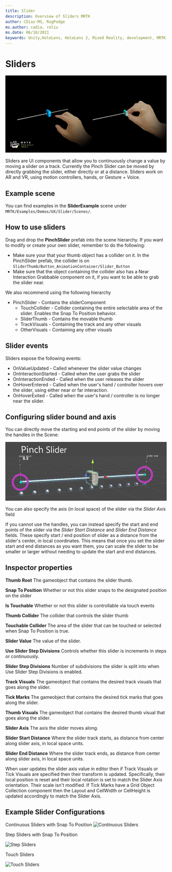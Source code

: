 ```yaml
---
title: Slider
description: Overview of Sliders MRTK
author: CDiaz-MS, RogPodge
ms.author: cadia, roliu
ms.date: 06/18/2021
keywords: Unity,HoloLens, HoloLens 2, Mixed Reality, development, MRTK, Sliders,
---
```


# Sliders

![Slider example](../images/slider/MRTK_UX_Slider_Main.jpg)

Sliders are UI components that allow you to continuously change a value by moving a slider on a track. Currently the Pinch Slider can be moved by directly grabbing the slider, either directly or at a distance. Sliders work on AR and VR, using motion controllers, hands, or Gesture + Voice.

## Example scene

You can find examples in the **SliderExample** scene under `MRTK/Examples/Demos/UX/Slider/Scenes/`.

## How to use sliders

Drag and drop the **PinchSlider** prefab into the scene hierarchy. If you want to modify or create your own slider, remember to do the following:

- Make sure your that your thumb object has a collider on it. In the PinchSlider prefab, the collider is on `SliderThumb/Button_AnimationContainer/Slider_Button`
- Make sure that the object containing the collider also has a Near Interaction Grabbable component on it, if you want to be able to grab the slider near.

We also recommend using the following hierarchy

- PinchSlider - Contains the sliderComponent
  - TouchCollider - Collider containing the entire selectable area of the slider. Enables the Snap To Position behavior.
  - SliderThumb - Contains the movable thumb
  - TrackVisuals - Containing the track and any other visuals
  - OtherVisuals - Containing any other visuals

## Slider events

Sliders expose the following events:

- OnValueUpdated - Called whenever the slider value changes
- OnInteractionStarted - Called when the user grabs the slider
- OnInteractionEnded - Called when the user releases the slider
- OnHoverEntered - Called when the user's hand / controller hovers over the slider, using either near or far interaction.
- OnHoverExited - Called when the user's hand / controller is no longer near the slider.

## Configuring slider bound and axis

You can directly move the starting and end points of the slider by moving the handles in the Scene:

![Sliders Config](../images/sliders/MRTK_Sliders_Setup.png)

You can also specify the axis (in local space) of the slider via the _Slider Axis_ field

If you cannot use the handles, you can instead specify the start and end points of the slider via the _Slider Start Distance_ and _Slider End Distance_ fields. These specify start / end position of slider as a distance from the slider's center, in local coordinates. This means that once you set the slider start and end distances as you want them, you can scale the slider to be smaller or larger without needing to update the start and end distances.

## Inspector properties

**Thumb Root** The gameobject that contains the slider thumb.

**Snap To Position** Whether or not this slider snaps to the designated position on the slider

**Is Touchable** Whether or not this slider is controllable via touch events

**Thumb Collider** The collider that controls the slider thumb

**Touchable Collider** The area of the slider that can be touched or selected when Snap To Position is true.

**Slider Value** The value of the slider.

**Use Slider Step Divisions** Controls whether this slider is increments in steps or continuously.

**Slider Step Divisions** Number of subdivisions the slider is split into when Use Slider Step Divisions is enabled.

**Track Visuals** The gameobject that contains the desired track visuals that goes along the slider.

**Tick Marks** The gameobject that contains the desired tick marks that goes along the slider.

**Thumb Visuals** The gameobject that contains the desired thumb visual that goes along the slider.

**Slider Axis** The axis the slider moves along.

**Slider Start Distance** Where the slider track starts, as distance from center along slider axis, in local space units.

**Slider End Distance** Where the slider track ends, as distance from center along slider axis, in local space units.

When user updates the slider axis value in editor then if Track Visuals or Tick Visuals are specified then their transform is updated.
Specifically, their local position is reset and their local rotation is set to match the Slider Axis orientation.
Their scale isn't modified.
If Tick Marks have a Grid Object Collection component then the Layout and CellWidth or CellHeight is updated accordingly to match the Slider Axis.

## Example Slider Configurations

Continuous Sliders with Snap To Position
![Continuous Sliders](https://user-images.githubusercontent.com/39840334/122488212-d410a400-cf91-11eb-8d31-fc7584ddc465.gif)

Step Sliders with Snap To Position

![Step Sliders](https://user-images.githubusercontent.com/39840334/122488226-dc68df00-cf91-11eb-9459-89655bbb054d.gif)

Touch Sliders

![Touch Sliders](https://user-images.githubusercontent.com/39840334/122488221-d8d55800-cf91-11eb-91a1-bb12debe2797.gif)